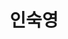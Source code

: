 ---
title: 인숙영
superuser: true
role: '전북대학교 컴퓨터인공지능학부 3학년 재학생'
type: landing
searchable: true
translationKey: experience
image:
  filename: 'uploads/avatar.jpg'
  caption: '인숙영 프로필'
aliases:
  - /authors/admin/
  - /authors/admin/index.html
organizations:
  - name: 전북대학교 컴퓨터인공지능학부
    url: ''

bio: 저의 주요 관심사는 프론트엔드 개발, 특히 React와 TypeScript입니다.

social:
  - icon: github
    icon_pack: fab
    link: https://github.com/abc202313746
  - icon: instagram
    icon_pack: fab
    link: https://www.instagram.com/insookyoung/
  - icon: envelope
    icon_pack: fas
    link: mailto:isy0110@jbnu.ac.kr
  - icon: linkedin
    icon_pack: fab
    link: https://www.linkedin.com
  - icon: youtube
    icon_pack: fab
    link: https://www.youtube.com
  - icon: facebook
    icon_pack: fab
    link: https://www.facebook.com
  - icon: twitter
    icon_pack: fab
    link: https://twitter.com
  - icon: file-pdf
    icon_pack: fas
    link: /uploads/resume.pdf

sections:
  - block: about.avatar
    id: about
    content:
      title: 경력소개
      username: admin
      text: ""
    design:
      background:
        color: ""
        text_color_light: false

  - block: experience
    content:
      title: 경력 및 활동
      items:
        - title: SW 멘토링 프로그램 - 멘티
          company: 전북대학교
          company_url: 'https://jbnu.ac.kr'
          location: 전주, 전라북도
          date_start: '2024-09-11'
          date_end: '2024-12-13'
          description: |
            - 실무 기술 향상을 위한 체계적인 멘토링 프로그램 참여
            - 선배 멘토와 긴밀히 협력하여 실무 프로그래밍 능력 개발
            - 업계 모범 사례 및 전문적 개발 전략에 대한 통찰력 습득
            - React와 TypeScript를 포함한 프론트엔드 개발 기술에 집중
        
        - title: 코알라 알고리즘 동아리 - 활동 멤버
          company: 전북대학교
          company_url: 'https://jbnu.ac.kr'
          location: 전주, 전라북도
          date_start: '2024-03-02'
          date_end: '2024-06-20'
          description: |
            - 정기적인 알고리즘 문제 해결 세션 및 대회 참여
            - 논리적 사고 및 분석적 문제 해결 능력 개발
            - 복잡한 알고리즘 챌린지에서 동료들과 협력
            - 데이터 구조 및 알고리즘 최적화 기법에 대한 이해 향상
    design:
      columns: '1'
---